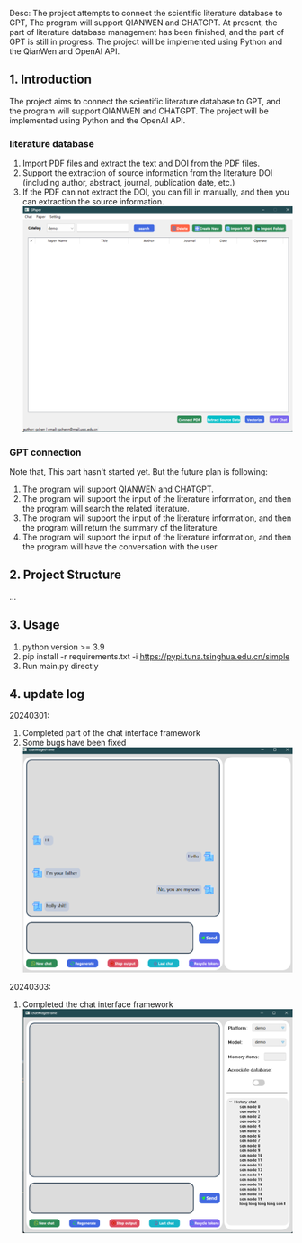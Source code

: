 Desc: The project attempts to connect the scientific literature database to GPT, The program will support QIANWEN and CHATGPT. At present, the part of literature database management has been finished, and the part of GPT is still in progress. The project will be implemented using Python and the QianWen and OpenAI API.

## 1. Introduction

The project aims to connect the scientific literature database to GPT, and the program will support QIANWEN and CHATGPT. The project will be implemented using Python and the OpenAI API.

### literature database
1. Import PDF files and extract the text and DOI from the PDF files.
2. Support the extraction of source information from the literature DOI (including author, abstract, journal, publication date, etc.)
3. If the PDF can not extract the DOI, you can fill in manually, and then you can extraction the source information.
![paperWidgetDemo](./images/paperWidgetShow.png "paperWidgetShow")

### GPT connection
Note that, This part hasn't started yet. But the future plan is following:
1. The program will support QIANWEN and CHATGPT.
2. The program will support the input of the literature information, and then the program will search the related literature.
3. The program will support the input of the literature information, and then the program will return the summary of the literature.
4. The program will support the input of the literature information, and then the program will have the conversation with the user.

## 2. Project Structure
...

## 3. Usage
1. python version >= 3.9
2. pip install -r requirements.txt -i https://pypi.tuna.tsinghua.edu.cn/simple
3. Run main.py directly

## 4. update log
20240301: 
1. Completed part of the chat interface framework
2. Some bugs have been fixed
![chatWidgetDemo](./images/chatWidgetUpdate1.png "chatWidgetUpdate1")

20240303:
1. Completed the chat interface framework
![chatWidgetDemo](./images/chatWidgetUpdate2.png "chatWidgetUpdate2")